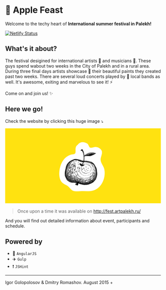 # 🍏 Apple Feast

Welcome to the techy heart of **International summer festival in Palekh!**

[![Netlify Status](https://api.netlify.com/api/v1/badges/8467d420-166a-4a82-aa5b-5a9b8a064996/deploy-status)](https://app.netlify.com/sites/stupefied-khorana-ce985a/deploys)

## What's it about?

The festival desigined for international artists 🎨 and musicians 🎸.
These guys spend wabout two weeks in the City of Palekh and in a rural area.
During three final days artists showcase 🎂 their beautiful paints they created past two weeks.
There are several loud concerts played by 🎺 local bands as well. It's awesome, exiting and marvelous to see it! ⚡️

Come on and join us! ✨

## Here we go!

Check the website by clicking this huge image ⤵️

[![Apple Feast](./src/tile-wide.png)](https://palekh-apple-feast.netlify.app/#!/)

> Once upon a time it was available on http://fest.artpalekh.ru/

And you will find out detailed information about event, participants and schedule.

## Powered by
- 🔺 `AngularJS`
- ✈️ `Gulp`
- ❗️ `JSHint`

---

Igor Golopolosov & Dmitry Romashov. August 2015 +

